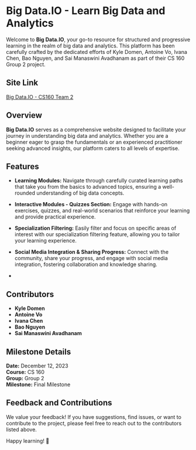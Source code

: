 # Big Data.IO - Learn Big Data and Analytics

Welcome to **Big Data.IO**, your go-to resource for structured and progressive learning in the realm of big data and analytics. This platform has been carefully crafted by the dedicated efforts of Kyle Domen, Antoine Vo, Ivana Chen, Bao Nguyen, and Sai Manaswini Avadhanam as part of their CS 160 Group 2 project.

## Site Link
[Big Data.IO - CS160 Team 2](https://chris-tseng.com/classes/cs160/sec1/team2)

## Overview

**Big Data.IO** serves as a comprehensive website designed to facilitate your journey in understanding big data and analytics. Whether you are a beginner eager to grasp the fundamentals or an experienced practitioner seeking advanced insights, our platform caters to all levels of expertise.

## Features

- **Learning Modules:** Navigate through carefully curated learning paths that take you from the basics to advanced topics, ensuring a well-rounded understanding of big data concepts.

- **Interactive Modules - Quizzes Section:** Engage with hands-on exercises, quizzes, and real-world scenarios that reinforce your learning and provide practical experience.

- **Specialization Filtering:** Easily filter and focus on specific areas of interest with our specialization filtering feature, allowing you to tailor your learning experience.

- **Social Media Integration & Sharing Progress:** Connect with the community, share your progress, and engage with social media integration, fostering collaboration and knowledge sharing.
- 
## Contributors
- **Kyle Domen**
- **Antoine Vo**
- **Ivana Chen**
- **Bao Nguyen**
- **Sai Manaswini Avadhanam**

## Milestone Details

**Date:** December 12, 2023  
**Course:** CS 160  
**Group:** Group 2  
**Milestone:** Final Milestone


## Feedback and Contributions

We value your feedback! If you have suggestions, find issues, or want to contribute to the project, please feel free to reach out to the contributors listed above.

Happy learning! 🚀
